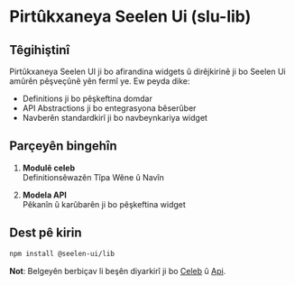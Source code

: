 # **Pirtûkxaneya Seelen Ui (slu-lib)**

## Têgihiştinî

Pirtûkxaneya Seelen UI ji bo afirandina widgets û dirêjkirinê ji bo Seelen Ui
amûrên pêşveçûnê yên fermî ye. Ew peyda dike:

- Definitions ji bo pêşkeftina domdar
- API Abstractions ji bo entegrasyona bêserûber
- Navberên standardkirî ji bo navbeynkariya widget

## Parçeyên bingehîn

1. **Modulê celeb**\
   Definitionsêwazên Tîpa Wêne û Navîn

2. **Modela API**\
   Pêkanîn û karûbarên ji bo pêşkeftina widget

## Dest pê kirin

```bash
npm install @seelen-ui/lib
```

**Not**: Belgeyên berbiçav li beşên diyarkirî ji bo [Celeb](./library-types) û
[Api](./library-api).
